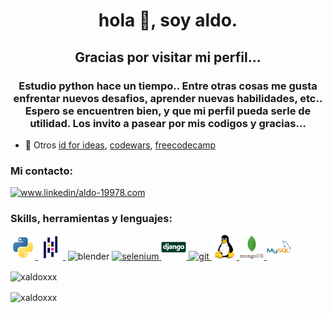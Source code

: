 <h1 align="center">hola 👋, soy aldo. </h1>
<h2 align="center">Gracias por visitar mi perfil... </h2>
<h3 align="center">Estudio python hace un tiempo.. Entre otras cosas me gusta enfrentar nuevos desafios, aprender nuevas habilidades, etc.. Espero se encuentren bien, y que mi perfil pueda serle de utilidad. Los invito a pasear por mis codigos y gracias... </h3>


- 🔭 Otros [id for ideas](http://www.idforideas.com/), [codewars](https://www.codewars.com/), [freecodecamp](https://www.freecodecamp.org/)


<h3 align="left">Mi contacto:</h3> <p> <a href="https://www.linkedin.com/in/aldo-manfredi-93118a217/" target="blank"><img src="https://raw.githubusercontent.com/rahuldkjain/github-profile-readme-generator/master/src/images/icons/Social/linked-in-alt.svg" alt="www.linkedin/aldo-19978.com" height="30" width="40" /></a></p>




<h3 align="left">Skills, herramientas y lenguajes:</h3> <p align="left"> <a href="https://www.python.org" target="_blank" rel="noreferrer"> <img src="https://raw.githubusercontent.com/devicons/devicon/master/icons/python/python-original.svg" alt="python" width="40" height="40"/> </a> <a href="https://pandas.pydata.org/" target="_blank" rel="noreferrer"> <img src="https://raw.githubusercontent.com/devicons/devicon/2ae2a900d2f041da66e950e4d48052658d850630/icons/pandas/pandas-original.svg" alt="pandas" width="40" height="40"/> </a> <img href="https://www.blender.org/" target="_blank" rel="noreferrer"> <img src="https://download.blender.org/branding/community/blender_community_badge_white.svg" alt="blender" width="40" height="40"/> </a> <a href="https://www.selenium.dev" target="_blank" rel="noreferrer"> <img src="https://raw.githubusercontent.com/detain/svg-logos/780f25886640cef088af994181646db2f6b1a3f8/svg/selenium-logo.svg" alt="selenium" width="40" height="40"/> </a> <a href="https://www.djangoproject.com/" target="_blank" rel="noreferrer"> <img src="https://raw.githubusercontent.com/devicons/devicon/master/icons/django/django-original.svg" alt="django" width="40" height="40"/> </a> <a href="https://git-scm.com/" target="_blank" rel="noreferrer"> <img src="https://www.vectorlogo.zone/logos/git-scm/git-scm-icon.svg" alt="git" width="40" height="40"/> </a> <a href="https://www.linux.org/" target="_blank" rel="noreferrer"> <img src="https://raw.githubusercontent.com/devicons/devicon/master/icons/linux/linux-original.svg" alt="linux" width="40" height="40"/> </a> <a href="https://www.mongodb.com/" target="_blank" rel="noreferrer"> <img src="https://raw.githubusercontent.com/devicons/devicon/master/icons/mongodb/mongodb-original-wordmark.svg" alt="mongodb" width="40" height="40"/> </a> <a href="https://www.mysql.com/" target="_blank" rel="noreferrer"> <img src="https://raw.githubusercontent.com/devicons/devicon/master/icons/mysql/mysql-original-wordmark.svg" alt="mysql" width="40" height="40"/> </a>  
  </p>
  

<p><img align="center" src="https://github-readme-stats.vercel.app/api/top-langs?username=xaldoxxx&show_icons=true&locale=en&layout=compact" alt="xaldoxxx" /></p>


<p><img align="center" src="https://github-readme-streak-stats.herokuapp.com/?user=xaldoxxx&" alt="xaldoxxx" /></p>
